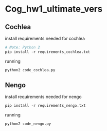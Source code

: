 # Cog_hw1_ultimate_vers

## Cochlea
install requirements needed for cochlea
```python
# Note: Python 2
pip install -r requirements_cochlea.txt
```

running
```python
python2 code_cochlea.py
```

## Nengo
install requirements needed for nengo
```python
pip install -r requirements_nengo.txt
```

running
```python
python2 code_nengo.py
```